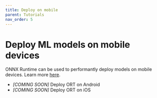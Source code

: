 ```yaml
---
title: Deploy on mobile
parent: Tutorials
nav_order: 5
---
```

# Deploy ML models on mobile devices
ONNX Runtime can be used to performantly deploy models on mobile devices. Learn more [here](./mobile/overview.md).

* *[COMING SOON]* Deploy ORT on Android
* *[COMING SOON]* Deploy ORT on iOS
